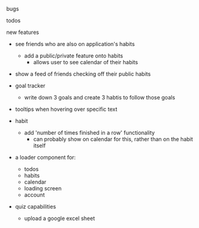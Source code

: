 bugs

todos

new features

- see friends who are also on application's habits
  - add a public/private feature onto habits
    - allows user to see calendar of their habits
- show a feed of friends checking off their public habits
- goal tracker
  - write down 3 goals and create 3 habtis to follow those goals
- tooltips when hovering over specific text
- habit

  - add 'number of times finished in a row' functionality
    - can probably show on calendar for this, rather than on the habit itself

- a loader component for:

  - todos
  - habits
  - calendar
  - loading screen
  - account

- quiz capabilities
  - upload a google excel sheet
